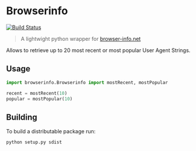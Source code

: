 # Browserinfo
[![Build Status](https://travis-ci.org/stylesuxx/browserinfo.svg?branch=master)](https://travis-ci.org/stylesuxx/browserinfo)

> A lightwight python wrapper for [browser-info.net](http://www.browser-info.net/)

Allows to retrieve up to 20 most recent or most popular User Agent Strings.

## Usage
```python
import browserinfo.Browserinfo import mostRecent, mostPopular

recent = mostRecent(10)
popular = mostPopular(10)
```

## Building
To build a distributable package run:

```
python setup.py sdist
```
